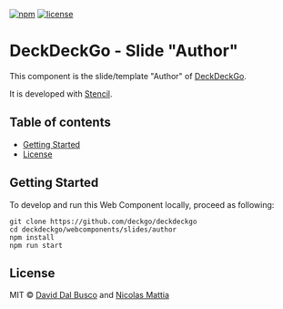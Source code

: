 [![npm][npm-badge]][npm-badge-url]
[![license][npm-license]][npm-license-url]

[npm-badge]: https://img.shields.io/npm/v/@deckdeckgo/slide-author
[npm-badge-url]: https://www.npmjs.com/package/@deckdeckgo/slide-author
[npm-license]: https://img.shields.io/npm/l/@deckdeckgo/slide-author
[npm-license-url]: https://github.com/deckgo/deckdeckgo/blob/master/webcomponents/slides/author/LICENSE

# DeckDeckGo - Slide "Author"

This component is the slide/template "Author" of [DeckDeckGo].

It is developed with [Stencil](https://stenciljs.com).

## Table of contents

- [Getting Started](#getting-started)
- [License](#license)

## Getting Started

To develop and run this Web Component locally, proceed as following:

```
git clone https://github.com/deckgo/deckdeckgo
cd deckdeckgo/webcomponents/slides/author
npm install
npm run start
```

## License

MIT © [David Dal Busco](mailto:david.dalbusco@outlook.com) and [Nicolas Mattia](mailto:nicolas@nmattia.com)

[deckdeckgo]: https://deckdeckgo.com
